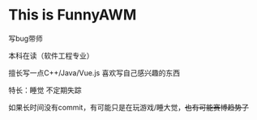 # This is FunnyAWM

写bug带师

本科在读（软件工程专业）

擅长写一点C++/Java/Vue.js 喜欢写自己感兴趣的东西

特长：睡觉 不定期失踪

如果长时间没有commit，有可能只是在玩游戏/睡大觉，~~也有可能赛博趋势了~~
